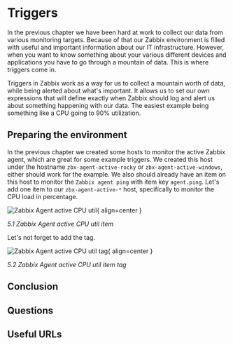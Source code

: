 # Triggers
In the previous chapter we have been hard at work to collect our data from various monitoring targets. Because of that our Zabbix environment is filled with useful and important information about our IT infrastructure. However, when you want to know something about your various different devices and applications you have to go through a mountain of data. This is where triggers come in.

Triggers in Zabbix work as a way for us to collect a mountain worth of data, while being alerted about what's important. It allows us to set our own expressions that will define exactly when Zabbix should log and alert us about something happening with our data. The easiest example being something like a CPU going to 90% utilization.


## Preparing the environment
In the previous chapter we created some hosts to monitor the active Zabbix agent, which are great for some example triggers. We created this host under the hostname `zbx-agent-active-rocky` or `zbx-agent-active-windows`, either should work for the example. We also should already have an item on this host to monitor the `Zabbix agent ping` with item key `agent.ping`. Let's add one item to our `zbx-agent-active-*` host, specifically to monitor the CPU load in percentage. 

![Zabbix Agent active CPU util](ch05.1-cpu-util-item){ align=center }

_5.1 Zabbix Agent active CPU util item_

Let's not forget to add the tag.

![Zabbix Agent active CPU util tag](ch05.1-cpu-util-item-tag){ align=center }

_5.2 Zabbix Agent active CPU util item tag_





## Conclusion

## Questions

## Useful URLs
